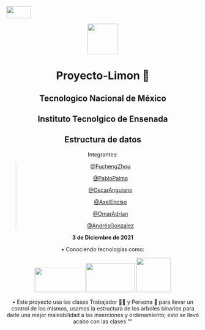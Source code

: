<img src="https://user-images.githubusercontent.com/92224971/144763183-c720705f-6ac2-4886-b50b-ad8464589a83.png" width="64" height="32" /><div align="center"><img src="https://user-images.githubusercontent.com/92224971/144763609-600759ae-99df-4094-82d0-4d8f7b03d4af.png" width="80" height="80" />

<h1> Proyecto-Limon 🍋</h1>

## Tecnologico Nacional de México
## Instituto Tecnolgico de Ensenada
## Estructura de datos

Integrantes:

>[@FuchengZhou](https://github.com/FUCHENG20)
>
>[@PabloPalma](https://github.com/PabloPalmaG)
>
>[@OscarAnguiano](https://github.com/Oscar060502)
>
>[@AxelEnciso](https://github.com/AxelTEC)
>
>[@OmarAdrian](https://github.com/Haztry)
>
>[@AndrésGonzalez](https://github.com/Andres-GMP)
>
**3 de Diciembre de 2021**

• Conociendo tecnologías como:

<img src="https://user-images.githubusercontent.com/92224971/144762780-81211c1d-e026-44c0-9b79-481010f114ef.png" width="134" height="64" /><img src="https://user-images.githubusercontent.com/92224971/144762747-a2529e0e-64b7-4027-a16a-c28a7f9f8e69.png" width="128" height="76" /> <img src="https://user-images.githubusercontent.com/92224971/144763500-7d36a328-b1ea-4496-8d7f-4b6364e7e413.png" width="90" height="90" />


• Este proyecto usa las clases Trabajador 👷‍♂️ y Persona 👨 para llevar un control de los mismos, usamos la estructura de los arboles binarios para darle una mejor maleabilidad a las inserciones y ordenamiento; esto se llevó acabo con las clases ""
